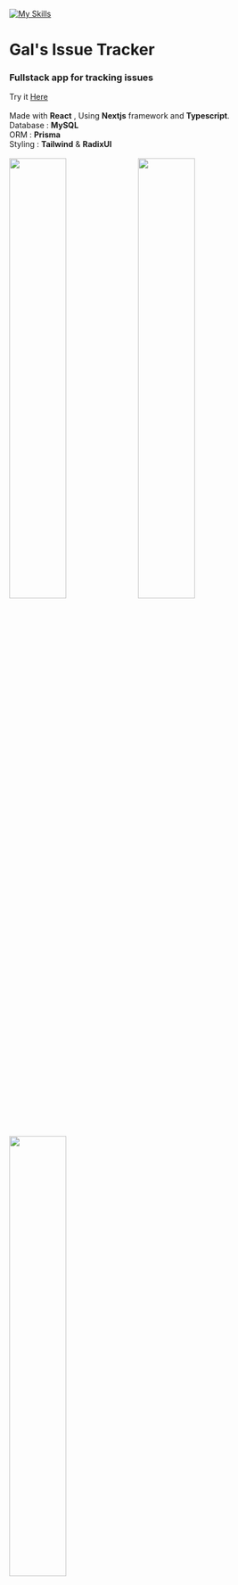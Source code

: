 [![My Skills](https://skillicons.dev/icons?i=nextjs,react,typescript,mysql,prisma,tailwind)](https://skillicons.dev)

<h1>Gal's Issue Tracker</h1>
<h3>Fullstack app for tracking issues</h3>
Try it <a href="https://issue-tracker-gal-israelis-projects.vercel.app/">Here</a>
<br/><br/>
Made with <b>React</b> , Using <b>Nextjs</b> framework and <b>Typescript</b>.
<br/>
Database : <b>MySQL</b>
<br/>
ORM :      <b>Prisma</b>
<br/>
Styling :  <b>Tailwind</b> & <b>RadixUI</b>
<br/><br/>
<img src="https://i.imgur.com/75VUBsZ.png" width="45%"></img> 
<img src="https://i.imgur.com/F89dBNs.png" width="45%"></img>
<img src="https://i.imgur.com/0QHeW9m.png" width="45%"></img>


        
